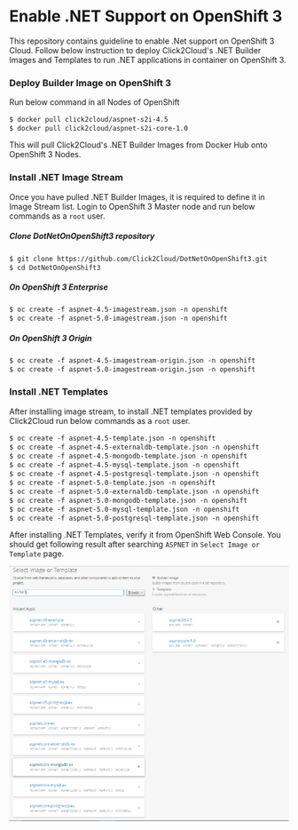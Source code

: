 # Enable .NET Support on OpenShift 3
This repository contains guideline to enable .Net support on OpenShift 3 Cloud. Follow below instruction to deploy Click2Cloud's .NET Builder Images and Templates to run .NET applications in container on OpenShift 3.

### Deploy Builder Image on OpenShift 3
Run below command in all Nodes of OpenShift
```
$ docker pull click2cloud/aspnet-s2i-4.5
$ docker pull click2cloud/aspnet-s2i-core-1.0
```
This will pull Click2Cloud's .NET Builder Images from Docker Hub onto OpenShift 3 Nodes.

### Install .NET Image Stream
Once you have pulled .NET Builder Images, it is required to define it in Image Stream list. Login to OpenShift 3 Master node and run below commands as a `root` user.

##### Clone DotNetOnOpenShift3 repository
```
$ git clone https://github.com/Click2Cloud/DotNetOnOpenShift3.git
$ cd DotNetOnOpenShift3
```
##### On OpenShift 3 Enterprise
```
$ oc create -f aspnet-4.5-imagestream.json -n openshift
$ oc create -f aspnet-5.0-imagestream.json -n openshift
```
##### On OpenShift 3 Origin
```
$ oc create -f aspnet-4.5-imagestream-origin.json -n openshift
$ oc create -f aspnet-5.0-imagestream-origin.json -n openshift
```
### Install .NET Templates
After installing image stream, to install .NET templates provided by Click2Cloud run below commands as a `root` user. 
```
$ oc create -f aspnet-4.5-template.json -n openshift
$ oc create -f aspnet-4.5-externaldb-template.json -n openshift
$ oc create -f aspnet-4.5-mongodb-template.json -n openshift
$ oc create -f aspnet-4.5-mysql-template.json -n openshift
$ oc create -f aspnet-4.5-postgresql-template.json -n openshift
$ oc create -f aspnet-5.0-template.json -n openshift
$ oc create -f aspnet-5.0-externaldb-template.json -n openshift
$ oc create -f aspnet-5.0-mongodb-template.json -n openshift
$ oc create -f aspnet-5.0-mysql-template.json -n openshift
$ oc create -f aspnet-5.0-postgresql-template.json -n openshift
```
After installing .NET Templates, verify it from OpenShift Web Console. You should get following result after searching `ASPNET` in `Select Image or Template` page.

![Search Result](/result.png?raw=true "Result")

